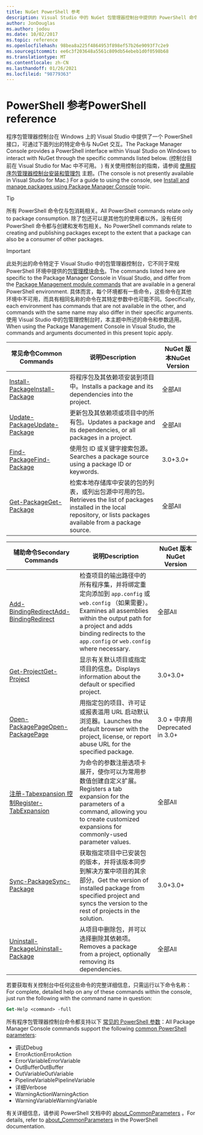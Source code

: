 ```yaml
---
title: NuGet PowerShell 参考
description: Visual Studio 中的 NuGet 包管理器控制台中提供的 PowerShell 命令的完整引用。
author: JonDouglas
ms.author: jodou
ms.date: 10/02/2017
ms.topic: reference
ms.openlocfilehash: 98bea8a225f4864953f898ef57b26e9093f7c2e9
ms.sourcegitcommit: ee6c3f203648a5561c809db54ebeb1d0f0598b68
ms.translationtype: MT
ms.contentlocale: zh-CN
ms.lasthandoff: 01/26/2021
ms.locfileid: "98779363"
---
```

# <a name="powershell-reference"></a><span data-ttu-id="47942-103">PowerShell 参考</span><span class="sxs-lookup"><span data-stu-id="47942-103">PowerShell reference</span></span>

<span data-ttu-id="47942-104">程序包管理器控制台在 Windows 上的 Visual Studio 中提供了一个 PowerShell 接口，可通过下面列出的特定命令与 NuGet 交互。</span><span class="sxs-lookup"><span data-stu-id="47942-104">The Package Manager Console provides a PowerShell interface within Visual Studio on Windows to interact with NuGet through the specific commands listed below.</span></span> <span data-ttu-id="47942-105"> (控制台目前在 Visual Studio for Mac 中不可用。 ) 有关使用控制台的指南，请参阅 [使用程序包管理器控制台安装和管理包](../consume-packages/install-use-packages-powershell.md) 主题。</span><span class="sxs-lookup"><span data-stu-id="47942-105">(The console is not presently available in Visual Studio for Mac.) For a guide to using the console, see [Install and manage packages using Package Manager Console](../consume-packages/install-use-packages-powershell.md) topic.</span></span>

> [!Tip]
> <span data-ttu-id="47942-106">所有 PowerShell 命令仅与包消耗相关。</span><span class="sxs-lookup"><span data-stu-id="47942-106">All PowerShell commands relate only to package consumption.</span></span> <span data-ttu-id="47942-107">除了包还可以是其他包的使用者以外，没有任何 PowerShell 命令都与创建和发布包相关。</span><span class="sxs-lookup"><span data-stu-id="47942-107">No PowerShell commands relate to creating and publishing packages except to the extent that a package can also be a consumer of other packages.</span></span>

> [!Important]
> <span data-ttu-id="47942-108">此处列出的命令特定于 Visual Studio 中的包管理器控制台，它不同于常规 PowerShell 环境中提供的[包管理模块命令](/powershell/module/packagemanagement/?view=powershell-6)。</span><span class="sxs-lookup"><span data-stu-id="47942-108">The commands listed here are specific to the Package Manager Console in Visual Studio, and differ from the [Package Management module commands](/powershell/module/packagemanagement/?view=powershell-6) that are available in a general PowerShell environment.</span></span> <span data-ttu-id="47942-109">具体而言，每个环境都有一些命令，这些命令在其他环境中不可用，而具有相同名称的命令在其特定参数中也可能不同。</span><span class="sxs-lookup"><span data-stu-id="47942-109">Specifically, each environment has commands that are not available in the other, and commands with the same name may also differ in their specific arguments.</span></span> <span data-ttu-id="47942-110">使用 Visual Studio 中的包管理控制台时，本主题中所述的命令和参数适用。</span><span class="sxs-lookup"><span data-stu-id="47942-110">When using the Package Management Console in Visual Studio, the commands and arguments documented in this present topic apply.</span></span>

| <span data-ttu-id="47942-111">常见命令</span><span class="sxs-lookup"><span data-stu-id="47942-111">Common Commands</span></span> | <span data-ttu-id="47942-112">说明</span><span class="sxs-lookup"><span data-stu-id="47942-112">Description</span></span> | <span data-ttu-id="47942-113">NuGet 版本</span><span class="sxs-lookup"><span data-stu-id="47942-113">NuGet Version</span></span> |
| --- | --- | --- |
| [<span data-ttu-id="47942-114">Install-Package</span><span class="sxs-lookup"><span data-stu-id="47942-114">Install-Package</span></span>](ps-reference/ps-ref-install-package.md) | <span data-ttu-id="47942-115">将程序包及其依赖项安装到项目中。</span><span class="sxs-lookup"><span data-stu-id="47942-115">Installs a package and its dependencies into the project.</span></span> | <span data-ttu-id="47942-116">全部</span><span class="sxs-lookup"><span data-stu-id="47942-116">All</span></span> |
| [<span data-ttu-id="47942-117">Update-Package</span><span class="sxs-lookup"><span data-stu-id="47942-117">Update-Package</span></span>](ps-reference/ps-ref-update-package.md) | <span data-ttu-id="47942-118">更新包及其依赖项或项目中的所有包。</span><span class="sxs-lookup"><span data-stu-id="47942-118">Updates a package and its dependencies, or all packages in a project.</span></span> | <span data-ttu-id="47942-119">全部</span><span class="sxs-lookup"><span data-stu-id="47942-119">All</span></span> |
| [<span data-ttu-id="47942-120">Find-Package</span><span class="sxs-lookup"><span data-stu-id="47942-120">Find-Package</span></span>](ps-reference/ps-ref-find-package.md) | <span data-ttu-id="47942-121">使用包 ID 或关键字搜索包源。</span><span class="sxs-lookup"><span data-stu-id="47942-121">Searches a package source using a package ID or keywords.</span></span> | <span data-ttu-id="47942-122">3.0+</span><span class="sxs-lookup"><span data-stu-id="47942-122">3.0+</span></span> |
| [<span data-ttu-id="47942-123">Get-Package</span><span class="sxs-lookup"><span data-stu-id="47942-123">Get-Package</span></span>](ps-reference/ps-ref-get-package.md) | <span data-ttu-id="47942-124">检索本地存储库中安装的包的列表，或列出包源中可用的包。</span><span class="sxs-lookup"><span data-stu-id="47942-124">Retrieves the list of packages installed in the local repository, or lists packages available from a package source.</span></span> | <span data-ttu-id="47942-125">全部</span><span class="sxs-lookup"><span data-stu-id="47942-125">All</span></span> |

| <span data-ttu-id="47942-126">辅助命令</span><span class="sxs-lookup"><span data-stu-id="47942-126">Secondary Commands</span></span> | <span data-ttu-id="47942-127">说明</span><span class="sxs-lookup"><span data-stu-id="47942-127">Description</span></span> | <span data-ttu-id="47942-128">NuGet 版本</span><span class="sxs-lookup"><span data-stu-id="47942-128">NuGet Version</span></span> |
| --- | --- | --- |
| [<span data-ttu-id="47942-129">Add-BindingRedirect</span><span class="sxs-lookup"><span data-stu-id="47942-129">Add-BindingRedirect</span></span>](ps-reference/ps-ref-add-bindingredirect.md) | <span data-ttu-id="47942-130">检查项目的输出路径中的所有程序集，并将绑定重定向添加到 `app.config` 或 `web.config` （如果需要）。</span><span class="sxs-lookup"><span data-stu-id="47942-130">Examines all assemblies within the output path for a project and adds binding redirects to the `app.config` or `web.config` where necessary.</span></span> | <span data-ttu-id="47942-131">全部</span><span class="sxs-lookup"><span data-stu-id="47942-131">All</span></span> |
| [<span data-ttu-id="47942-132">Get-Project</span><span class="sxs-lookup"><span data-stu-id="47942-132">Get-Project</span></span>](ps-reference/ps-ref-get-project.md) | <span data-ttu-id="47942-133">显示有关默认项目或指定项目的信息。</span><span class="sxs-lookup"><span data-stu-id="47942-133">Displays information about the default or specified project.</span></span> | <span data-ttu-id="47942-134">3.0+</span><span class="sxs-lookup"><span data-stu-id="47942-134">3.0+</span></span> |
| [<span data-ttu-id="47942-135">Open-PackagePage</span><span class="sxs-lookup"><span data-stu-id="47942-135">Open-PackagePage</span></span>](ps-reference/ps-ref-open-packagepage.md) | <span data-ttu-id="47942-136">用指定包的项目、许可证或报表滥用 URL 启动默认浏览器。</span><span class="sxs-lookup"><span data-stu-id="47942-136">Launches the default browser with the project, license, or report abuse URL for the specified package.</span></span> | <span data-ttu-id="47942-137">3.0 + 中弃用</span><span class="sxs-lookup"><span data-stu-id="47942-137">Deprecated in 3.0+</span></span> |
| [<span data-ttu-id="47942-138">注册-Tabexpansion 控制</span><span class="sxs-lookup"><span data-stu-id="47942-138">Register-TabExpansion</span></span>](ps-reference/ps-ref-register-tabexpansion.md) | <span data-ttu-id="47942-139">为命令的参数注册选项卡展开，使你可以为常用参数值创建自定义扩展。</span><span class="sxs-lookup"><span data-stu-id="47942-139">Registers a tab expansion for the parameters of a command, allowing you to create customized expansions for commonly-used parameter values.</span></span> | <span data-ttu-id="47942-140">全部</span><span class="sxs-lookup"><span data-stu-id="47942-140">All</span></span> |
| [<span data-ttu-id="47942-141">Sync-Package</span><span class="sxs-lookup"><span data-stu-id="47942-141">Sync-Package</span></span>](ps-reference/ps-ref-sync-package.md) | <span data-ttu-id="47942-142">获取指定项目中已安装包的版本，并将该版本同步到解决方案中项目的其余部分。</span><span class="sxs-lookup"><span data-stu-id="47942-142">Get the version of installed package from specified project and syncs the version to the rest of projects in the solution.</span></span> | <span data-ttu-id="47942-143">3.0+</span><span class="sxs-lookup"><span data-stu-id="47942-143">3.0+</span></span> |
| [<span data-ttu-id="47942-144">Uninstall-Package</span><span class="sxs-lookup"><span data-stu-id="47942-144">Uninstall-Package</span></span>](ps-reference/ps-ref-uninstall-package.md) | <span data-ttu-id="47942-145">从项目中删除包，并可以选择删除其依赖项。</span><span class="sxs-lookup"><span data-stu-id="47942-145">Removes a package from a project, optionally removing its dependencies.</span></span> | <span data-ttu-id="47942-146">全部</span><span class="sxs-lookup"><span data-stu-id="47942-146">All</span></span> |

<span data-ttu-id="47942-147">若要获取有关控制台中任何这些命令的完整详细信息，只需运行以下命令名称：</span><span class="sxs-lookup"><span data-stu-id="47942-147">For complete, detailed help on any of these commands within the console, just run the following with the command name in question:</span></span>

```ps
Get-Help <command> -full
```

<span data-ttu-id="47942-148">所有程序包管理器控制台命令都支持以下 [常见的 PowerShell 参数](/powershell/module/microsoft.powershell.core/about/about_commonparameters)：</span><span class="sxs-lookup"><span data-stu-id="47942-148">All Package Manager Console commands support the following [common PowerShell parameters](/powershell/module/microsoft.powershell.core/about/about_commonparameters):</span></span>

- <span data-ttu-id="47942-149">调试</span><span class="sxs-lookup"><span data-stu-id="47942-149">Debug</span></span>
- <span data-ttu-id="47942-150">ErrorAction</span><span class="sxs-lookup"><span data-stu-id="47942-150">ErrorAction</span></span>
- <span data-ttu-id="47942-151">ErrorVariable</span><span class="sxs-lookup"><span data-stu-id="47942-151">ErrorVariable</span></span>
- <span data-ttu-id="47942-152">OutBuffer</span><span class="sxs-lookup"><span data-stu-id="47942-152">OutBuffer</span></span>
- <span data-ttu-id="47942-153">OutVariable</span><span class="sxs-lookup"><span data-stu-id="47942-153">OutVariable</span></span>
- <span data-ttu-id="47942-154">PipelineVariable</span><span class="sxs-lookup"><span data-stu-id="47942-154">PipelineVariable</span></span>
- <span data-ttu-id="47942-155">详细</span><span class="sxs-lookup"><span data-stu-id="47942-155">Verbose</span></span>
- <span data-ttu-id="47942-156">WarningAction</span><span class="sxs-lookup"><span data-stu-id="47942-156">WarningAction</span></span>
- <span data-ttu-id="47942-157">WarningVariable</span><span class="sxs-lookup"><span data-stu-id="47942-157">WarningVariable</span></span>

<span data-ttu-id="47942-158">有关详细信息，请参阅 PowerShell 文档中的 [about_CommonParameters](/powershell/module/microsoft.powershell.core/about/about_commonparameters) 。</span><span class="sxs-lookup"><span data-stu-id="47942-158">For details, refer to [about_CommonParameters](/powershell/module/microsoft.powershell.core/about/about_commonparameters) in the PowerShell documentation.</span></span>